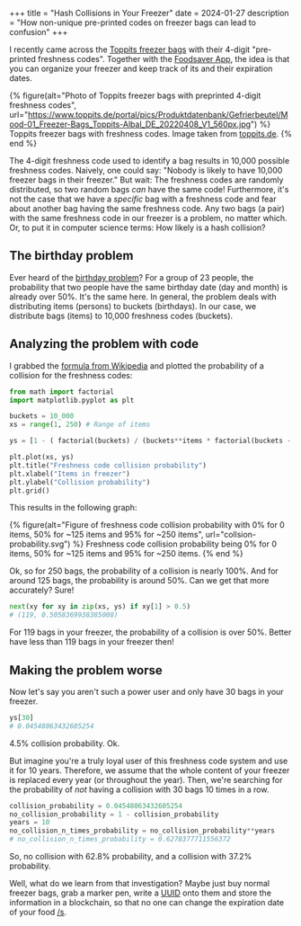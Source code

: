 +++
title = "Hash Collisions in Your Freezer"
date = 2024-01-27
description = "How non-unique pre-printed codes on freezer bags can lead to confusion"
+++

I recently came across the [Toppits freezer bags](https://www.toppits.de/en/freezer-bags-419.html) with their 4-digit "pre-printed freshness codes". 
Together with the [Foodsaver App](https://www.toppits.de/en/no-more-forgetting-no-more-throwing-away-293,228.html), the idea is that you can organize your freezer and keep track of its and their expiration dates.

{% figure(alt="Photo of Toppits freezer bags with preprinted 4-digit freshness codes", url="https://www.toppits.de/portal/pics/Produktdatenbank/Gefrierbeutel/Mood-01_Freezer-Bags_Toppits-Albal_DE_20220408_V1_560px.jpg") %}
Toppits freezer bags with freshness codes. Image taken from [toppits.de](https://www.toppits.de/portal/pics/Produktdatenbank/Gefrierbeutel/Mood-01_Freezer-Bags_Toppits-Albal_DE_20220408_V1_560px.jpg).
{% end %}

The 4-digit freshness code used to identify a bag results in 10,000 possible freshness codes. Naively, one could say: "Nobody is likely to have 10,000 freezer bags in their freezer."
But wait: The freshness codes are randomly distributed, so two random bags *can* have the same code!
Furthermore, it's not the case that we have a *specific* bag with a freshness code and fear about another bag having the same freshness code.
Any two bags (a pair) with the same freshness code in our freezer is a problem, no matter which.
Or, to put it in computer science terms: How likely is a hash collision?


## The birthday problem

Ever heard of the [birthday problem](https://en.wikipedia.org/wiki/Birthday_problem)? For a group of 23 people, the probability that two people have the same birthday date (day and month) is already over 50%. It's the same here.
In general, the problem deals with distributing items (persons) to buckets (birthdays). In our case, we distribute bags (items) to 10,000 freshness codes (buckets).



## Analyzing the problem with code

I grabbed the [formula from Wikipedia](https://en.wikipedia.org/wiki/Birthday_problem#Calculating_the_probability) and plotted the probability of a collision for the freshness codes:

```python
from math import factorial
import matplotlib.pyplot as plt

buckets = 10_000
xs = range(1, 250) # Range of items

ys = [1 - ( factorial(buckets) / (buckets**items * factorial(buckets - items)) ) for items in xs]

plt.plot(xs, ys)
plt.title("Freshness code collision probability")
plt.xlabel("Items in freezer")
plt.ylabel("Collision probability")
plt.grid()
```

This results in the following graph:

{% figure(alt="Figure of freshness code collision probability with 0% for 0 items, 50% for ~125 items and 95% for ~250 items", url="collsion-probability.svg") %}
Freshness code collision probability being 0% for 0 items, 50% for ~125 items and 95% for ~250 items.
{% end %}


Ok, so for 250 bags, the probability of a collision is nearly 100%. And for around 125 bags, the probability is around 50%. Can we get that more accurately? Sure!

```python
next(xy for xy in zip(xs, ys) if xy[1] > 0.5)
# (119, 0.5058369938385008)
```

For 119 bags in your freezer, the probability of a collision is over 50%. Better have less than 119 bags in your freezer then!



## Making the problem worse

Now let's say you aren't such a power user and only have 30 bags in your freezer.

```python
ys[30]
# 0.04548063432605254
```

4.5% collision probability. Ok.

But imagine you're a truly loyal user of this freshness code system and use it for 10 years. Therefore, we assume that the whole content of your freezer is replaced every year (or throughout the year). Then, we're searching for the probability of *not* having a collision with 30 bags 10 times in a row.

```python
collision_probability = 0.04548063432605254
no_collision_probability = 1 - collision_probability
years = 10
no_collision_n_times_probability = no_collision_probability**years
# no_collision_n_times_probability = 0.6278377711556372
```

So, no collision with 62.8% probability, and a collision with 37.2% probability.

Well, what do we learn from that investigation? Maybe just buy normal freezer bags, grab a marker pen, write a [UUID](https://www.uuidgenerator.net) onto them and store the information in a blockchain, so that no one can change the expiration date of your food [/s](https://arxiv.org/pdf/1704.05579.pdf).
